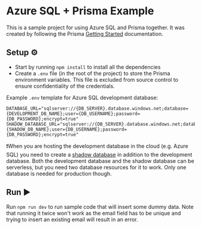 # Azure SQL + Prisma Example
This is a sample project for using Azure SQL and Prisma together. It was created by following the Prisma [Getting Started](https://www.prisma.io/docs/getting-started/quickstart) documentation. 

## Setup ⚙️
- Start by running `npm install` to install all the dependencies
- Create a `.env` file (in the root of the project) to store the Prisma environment variables. This file is excluded from source control to ensure confidentiality of the credentials. 

Example `.env` template for Azure SQL development database:
```
DATABASE_URL="sqlserver://{DB_SERVER}.database.windows.net;database={DEVELOPMENT_DB_NAME};user={DB_USERNAME};password={DB_PASSWORD};encrypt=true"
SHADOW_DATABASE_URL="sqlserver://{DB_SERVER}.database.windows.net;database={SHADOW_DB_NAME};user={DB_USERNAME};password={DB_PASSWORD};encrypt=true"
```

❗When you are hosting the development database in the cloud (e.g. Azure SQL) you need to create a [shadow database](https://www.prisma.io/docs/concepts/components/prisma-migrate/shadow-database) in addition to the development database. Both the development database and the shadow database can be serverless, but you need two database resources for it to work. Only one database is needed for production though. 

## Run ▶️
Run `npm run dev` to run sample code that will insert some dummy data. Note that running it twice won't work as the email field has to be unique and trying to insert an existing email will result in an error. 
